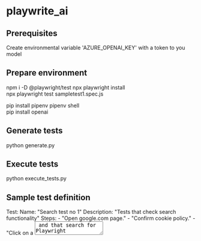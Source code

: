 # playwrite_ai

## Prerequisites
Create environmental variable 'AZURE_OPENAI_KEY' with a token to you model

## Prepare environment
npm i -D @playwright/test
npx playwright install   
npx playwright test sampletest1.spec.js

pip install pipenv
pipenv shell   
pip install openai


## Generate tests
python generate.py


## Execute tests
python execute_tests.py

## Sample test definition

Test:
  Name: "Search test no 1"
  Description: "Tests that check search functionality"
  Steps:
    - "Open google.com page."
    - "Confirm cookie policy."
    - "Click on a <textarea> and that search for Playwright text."